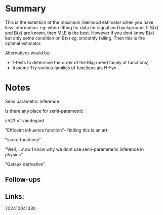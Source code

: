 # Summary
This is the extention of the maximum likelihood estimator when you have less information. 
eg: when fitting for data for signal and background. If S(x) and B(x) are known, then MLE is the best. However if you dont know B(x) but only some condition on B(x) eg: smoothly falling.
Then this is the optimal estimator.

Alternatives would be: 
- f-tests to determine the order of the Bkg (need family of functions)
- Assume Try various families of functions ala H→γγ

# Notes

Semi parametric inference 

Is there any place for semi-parametric 

ch23 of vandegard 

"Efficeint influence function"- finding this is an art.

"score functions"

"Well, ...now I know why we dont use semi-parameteric inference in physics"

"Gataux derivative"



## Follow-ups


## Links: 



202410041330
